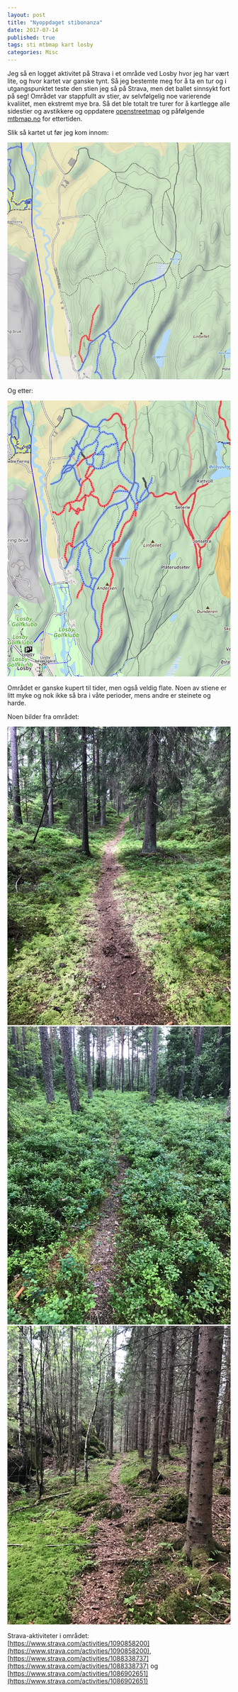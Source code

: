 ```yaml
---
layout: post
title: "Nyoppdaget stibonanza"
date: 2017-07-14
published: true
tags: sti mtbmap kart losby 
categories: Misc
---
```


Jeg så en logget aktivitet på Strava i et område ved Losby hvor jeg har vært lite, og hvor kartet var ganske tynt. Så jeg bestemte meg for å ta en tur og i utgangspunktet teste den stien jeg så på Strava, men det ballet sinnsykt fort på seg! Området var stappfullt av stier, av selvfølgelig noe varierende kvaliitet, men  ekstremt mye bra. Så det ble totalt tre turer for å kartlegge alle sidestier og avstikkere og oppdatere [openstreetmap](http://openstreetmap.org) og påfølgende [mtbmap.no](http://mtbmap.no/) for ettertiden. 

Slik så kartet ut før jeg kom innom:

<a href="/assets/stikart_for.png" data-lightbox="sti-1" data-title="mtbmap før kartlegging">
  <img src="/assets/stikart_for.png" title="mtbmap for området, før kartlegging">
</a>

Og etter:

<a href="/assets/stikart_etter.png" data-lightbox="sti-1" data-title="mtbmap etter kartlegging">
  <img src="/assets/stikart_etter.png" title="mtbmap for området, etter kartlegging">
</a>

Området er ganske kupert til tider, men også veldig flate. Noen av stiene er litt myke og nok ikke så bra i våte perioder, mens andre er steinete og harde. 

Noen bilder fra området:

<a href="/assets/sti1_b.jpg" data-lightbox="sti-2" data-title="Flytsti ala Losby 1">
  <img src="/assets/sti1_b.jpg" title="Flytsti ala Losby 1">
</a>

<a href="/assets/sti2_b.jpg" data-lightbox="sti-2" data-title="Flytsti ala Losby 2">
  <img src="/assets/sti2_b.jpg" title="Flytsti ala Losby 2">
</a>

<a href="/assets/sti3_b.jpg" data-lightbox="sti-2" data-title="Flytsti ala Losby 3">
  <img src="/assets/sti3_b.jpg" title="Flytsti ala Losby 3">
</a>

Strava-aktiviteter i området: [https://www.strava.com/activities/1090858200](https://www.strava.com/activities/1090858200), [https://www.strava.com/activities/1088338737](https://www.strava.com/activities/1088338737) og [https://www.strava.com/activities/1086902651](https://www.strava.com/activities/1086902651)
